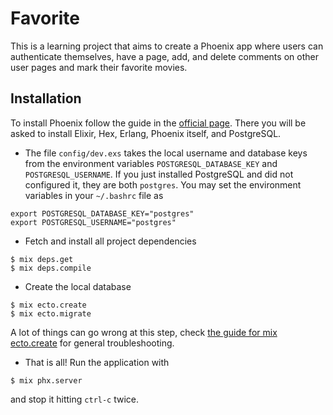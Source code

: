 # Favorite

This is a learning project that aims to create a Phoenix app where users can authenticate themselves, have a page, add, and delete comments on other user pages and mark their favorite movies.

## Installation 

To install Phoenix follow the guide in the [official page](https://hexdocs.pm/phoenix/installation.html). There you will be asked to install Elixir, Hex, Erlang, Phoenix itself, and PostgreSQL.

- The file `config/dev.exs` takes the local username and database keys from the environment variables `POSTGRESQL_DATABASE_KEY` and `POSTGRESQL_USERNAME`. If you just installed PostgreSQL and did not configured it, they are both `postgres`. You may set the environment variables in your `~/.bashrc` file as 
```
export POSTGRESQL_DATABASE_KEY="postgres"
export POSTGRESQL_USERNAME="postgres"
```

- Fetch and install all project dependencies
```console
$ mix deps.get
$ mix deps.compile
```

- Create the local database
```console
$ mix ecto.create
$ mix ecto.migrate
```
A lot of things can go wrong at this step, check [the guide for mix ecto.create](https://hexdocs.pm/phoenix/mix_tasks.html#ecto-specific-mix-tasks) for general troubleshooting.

- That is all! Run the application with
```console
$ mix phx.server
```
and stop it hitting `ctrl-c` twice.

